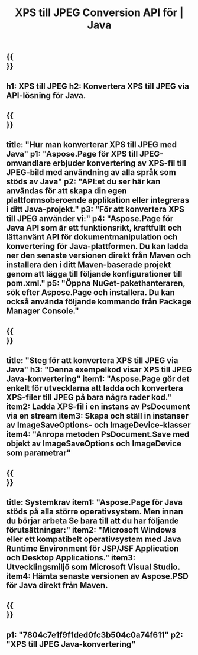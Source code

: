 ﻿---
translation: true
template: /_templates/_conversion-child-java.md
title: XPS till JPEG Conversion API för | Java
url: /java/conversion/xps-to-jpeg/
description: Exempel på Java-konverteringskod för XPS-format till JPEG-fil. Använd den här exempelkoden för att konvertera XPS till JPEG inom alla Java-baserade webb- eller skrivbordsapplikationer.
informat: XPS
outformat: JPEG
otherformats: EPS PS
---

{{<section banner>}}
---
h1: XPS till JPEG
h2: Konvertera XPS till JPEG via API-lösning för Java.
---

{{<section overview>}}
---
title: "Hur man konverterar XPS till JPEG med Java"
p1: "Aspose.Page för XPS till JPEG-omvandlare erbjuder konvertering av XPS-fil till JPEG-bild med användning av alla språk som stöds av Java"
p2: "API:et du ser här kan användas för att skapa din egen plattformsoberoende applikation eller integreras i ditt Java-projekt."
p3: "För att konvertera XPS till JPEG använder vi:"
p4: "Aspose.Page för Java API som är ett funktionsrikt, kraftfullt och lättanvänt API för dokumentmanipulation och konvertering för Java-plattformen. Du kan ladda ner den senaste versionen direkt från Maven och installera den i ditt Maven-baserade projekt genom att lägga till följande konfigurationer till pom.xml."
p5: "Öppna NuGet-pakethanteraren, sök efter Aspose.Page och installera. Du kan också använda följande kommando från Package Manager Console."
---

{{<section feature1>}}
---
title: "Steg för att konvertera XPS till JPEG via Java"
h3: "Denna exempelkod visar XPS till JPEG Java-konvertering"
item1: "Aspose.Page gör det enkelt för utvecklarna att ladda och konvertera XPS-filer till JPEG på bara några rader kod."
item2: Ladda XPS-fil i en instans av PsDocument via en stream
item3: Skapa och ställ in instanser av ImageSaveOptions- och ImageDevice-klasser
item4: "Anropa metoden PsDocument.Save med objekt av ImageSaveOptions och ImageDevice som parametrar"
---

{{<section feature2>}}
---
title: Systemkrav
item1: "Aspose.Page för Java stöds på alla större operativsystem. Men innan du börjar arbeta Se bara till att du har följande förutsättningar:"
item2: "Microsoft Windows eller ett kompatibelt operativsystem med Java Runtime Environment för JSP/JSF Application och Desktop Applications."
item3: Utvecklingsmiljö som Microsoft Visual Studio.
item4: Hämta senaste versionen av Aspose.PSD för Java direkt från Maven.
---

{{<section gist>}}
---
p1: "7804c7e1f9f1ded0fc3b504c0a74f611"
p2: "XPS till JPEG Java-konvertering"
---
